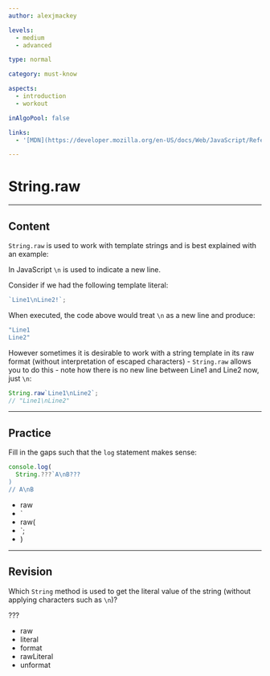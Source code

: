 ```yaml
---
author: alexjmackey

levels:
  - medium
  - advanced

type: normal

category: must-know

aspects:
  - introduction
  - workout

inAlgoPool: false

links:
  - '[MDN](https://developer.mozilla.org/en-US/docs/Web/JavaScript/Reference/Global_Objects/String/raw){website}'

---
```

# String.raw

---
## Content

`String.raw` is used to work with template strings and is best explained with an example:

In JavaScript `\n` is used to indicate a new line.

Consider if we had the following template literal:

```javascript
`Line1\nLine2!`;
```

When executed, the code above would treat `\n` as a new line and produce:

```bash
"Line1
Line2"
```

However sometimes it is desirable to work with a string template in its raw format (without interpretation of escaped characters) - `String.raw` allows you to do this - note how there is no new line between Line1 and Line2 now, just `\n`:

```javascript
String.raw`Line1\nLine2`;
// "Line1\nLine2"
```

---
## Practice

Fill in the gaps such that the `log` statement makes sense:

```javascript
console.log(
  String.???`A\nB???
)
// A\nB
```

* raw
* `
* raw(
* `;
* )

---
## Revision

Which `String` method is used to get the literal value of the string (without applying characters such as `\n`)?

???

* raw
* literal
* format
* rawLiteral
* unformat
 
